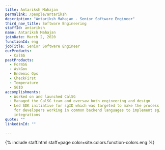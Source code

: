 ```yaml
---
title: Antariksh Mahajan
permalink: /people/antariksh
description: "Antariksh Mahajan - Senior Software Engineer"
third_nav_title: Software Engineering
staffId: antariksh
name: Antariksh Mahajan
joinDate: March 2, 2020
functionId: eng
jobTitle: Senior Software Engineer
curProducts:
  - CalSG
pastProducts:
  - FormSG
  - AskGov
  - Endemic Ops
  - CheckFirst
  - Temperature
  - SGID
accomplishments:
  - Worked on and launched CalSG
  - Managed the CalSG team and oversaw both engineering and design
  - Led SDK initiative for sgID which was targeted to make the process easier
    for developers working in common backend languages to implement sgID
    integrations
quote: ""
linkedinId: ""

---
```


{% include staff.html staff=page color=site.colors.function-colors.eng %}

